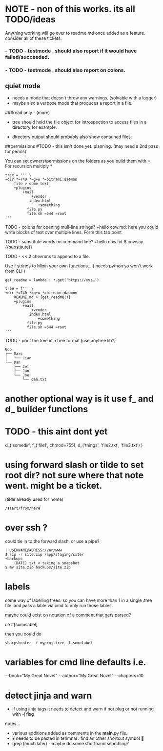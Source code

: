 # NOTE - non of this works. its all TODO/ideas

Anything working will go over to readme.md once added as a feature. consider all of these tickets.

### - TODO - testmode . should also report if it would have failed/succeeded.
### - TODO - testmode . should also report on colons.

## quiet mode

- needs a mode that doesn't throw any warnings. (solvable with a logger)
- maybe also a verbose mode that produces a report in a file.


###read only - (more)

- tree should hold the file object for introspection to access files in a directory for example.

- directory output should probably also show contained files.



##permissions #TODO - this isn't done yet. planning. (may need a 2nd pass for perms)

You can set owners/permissions on the folders as you build them with =. For recursion multiply *

```
tree = ''' \
+dir *=740 *=g+w *=bitnami:daemon
    file > some text
    +plugins
        +mail
            +vendor
	       index.html
               +something
		  file.py
		  file.sh =644 =root
'''
```


TODO - colons for opening muli-line strings?
+hello
    cow.md:
        here you could write blocks of text
        over multiple lines.
        Form this tab point


TODO - substitute words on command line?
+hello
    cow.txt $ cowsay {{substitute}}

TODO - << 2 chevrons to append to a file.


Use f strings to Mixin your own functions… ( needs python so won't work from CLI )

```
get_readme = lambda : •.get('https://xyz…')

tree = f''' \
+dir *=740 *=g+w *=bitnami:daemon
    README.md > {get_readme()}
    +plugins
        +mail
            +vendor
	       index.html
               +something
		  file.py
		  file.sh =644 =root
'''
```

TODO - print the tree in a tree format (use anytree lib?)
```
Udo
├── Marc
│   └── Lian
└── Dan
    ├── Jet
    ├── Jan
    └── Joe
        └── dan.txt
```


# another optional way is it use f_ and d_ builder functions
# TODO - this aint dont yet
d_('somedir',
    f_('file1', chmod=755),
    d_('things', 'file2.txt', 'file3.txt')
)


# using forward slash or tilde to set root dir? not sure where that note went. might be a ticket.
(tilde already used for home)

```
/start/from/here

```


# over ssh ?
could tie in to the forward slash. or use a pipe?

```
| USERNAME@ADRESS:/var/www
$ zip -r site.zip /app/staging/site/
+backups
    (DATE).txt < taking a snapshot
$ mv site.zip backups/site.zip

```

# labels

some way of labelling trees. so you can have more than 1 in a single .tree file. 
and pass a lable via cmd to only run those lables.

maybe could exist on notation of a comment that gets parsed?

i.e #[somelabel]

then you could do
```
sharpshooter -f myproj.tree -l somelabel
```

# variables for cmd line defaults i.e.
--book="My Great Novel"
--author="My Great Novel"
--chapters=10


# detect jinja and warn
- if using jinja tags it needs to detect and warn if not plug or not running with -j flag


notes...

- various additions added as comments in the __main__.py file.
- ¥ needs to be pasted in terimnal . find an other shortcut symbol 🌳
- grep (much later) - maybe do some shorthand searching?